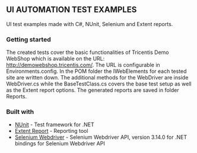 ## UI AUTOMATION TEST EXAMPLES
UI test examples made with C#, NUnit, Selenium and Extent reports.

### Getting started
The created tests cover the basic functionalities of Tricentis Demo WebShop which is available on the URL: http://demowebshop.tricentis.com/. 
The URL is configurable in Environments.config.
In the POM folder the IWebElements for each tested site are written down. 
The additional methods for the WebDriver are inside WebDriver.cs while the BaseTestClass.cs covers the base test setup as well as the Extent report options.
The generated reports are saved in folder Reports.

### Built with
* [NUnit](https://github.com/nunit/docs/wiki) - Test framework for .NET 
* [Extent Report](http://extentreports.com/docs/versions/3/net/) - Reporting tool
* [Selenium Webdriver](https://www.seleniumhq.org/projects/webdriver/) - Selenium Webdriver API, version 3.14.0 for .NET bindings for Selenium Webdriver API